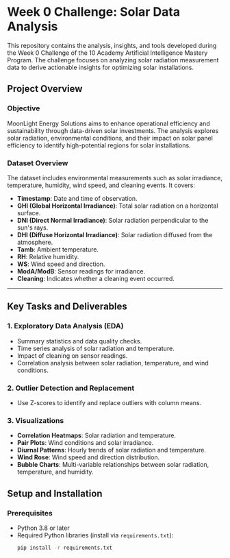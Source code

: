 # Week 0 Challenge: Solar Data Analysis

This repository contains the analysis, insights, and tools developed during the Week 0 Challenge of the 10 Academy Artificial Intelligence Mastery Program. The challenge focuses on analyzing solar radiation measurement data to derive actionable insights for optimizing solar installations.

## Project Overview

### Objective
MoonLight Energy Solutions aims to enhance operational efficiency and sustainability through data-driven solar investments. The analysis explores solar radiation, environmental conditions, and their impact on solar panel efficiency to identify high-potential regions for solar installations.

### Dataset Overview
The dataset includes environmental measurements such as solar irradiance, temperature, humidity, wind speed, and cleaning events. It covers:
- **Timestamp**: Date and time of observation.
- **GHI (Global Horizontal Irradiance)**: Total solar radiation on a horizontal surface.
- **DNI (Direct Normal Irradiance)**: Solar radiation perpendicular to the sun's rays.
- **DHI (Diffuse Horizontal Irradiance)**: Solar radiation diffused from the atmosphere.
- **Tamb**: Ambient temperature.
- **RH**: Relative humidity.
- **WS**: Wind speed and direction.
- **ModA/ModB**: Sensor readings for irradiance.
- **Cleaning**: Indicates whether a cleaning event occurred.


---

## Key Tasks and Deliverables

### 1. Exploratory Data Analysis (EDA)
- Summary statistics and data quality checks.
- Time series analysis of solar radiation and temperature.
- Impact of cleaning on sensor readings.
- Correlation analysis between solar radiation, temperature, and wind conditions.

### 2. Outlier Detection and Replacement
- Use Z-scores to identify and replace outliers with column means.

### 3. Visualizations
- **Correlation Heatmaps**: Solar radiation and temperature.
- **Pair Plots**: Wind conditions and solar irradiance.
- **Diurnal Patterns**: Hourly trends of solar radiation and temperature.
- **Wind Rose**: Wind speed and direction distribution.
- **Bubble Charts**: Multi-variable relationships between solar radiation, temperature, and humidity.

## Setup and Installation

### Prerequisites
- Python 3.8 or later
- Required Python libraries (install via `requirements.txt`):
  ```bash
  pip install -r requirements.txt


